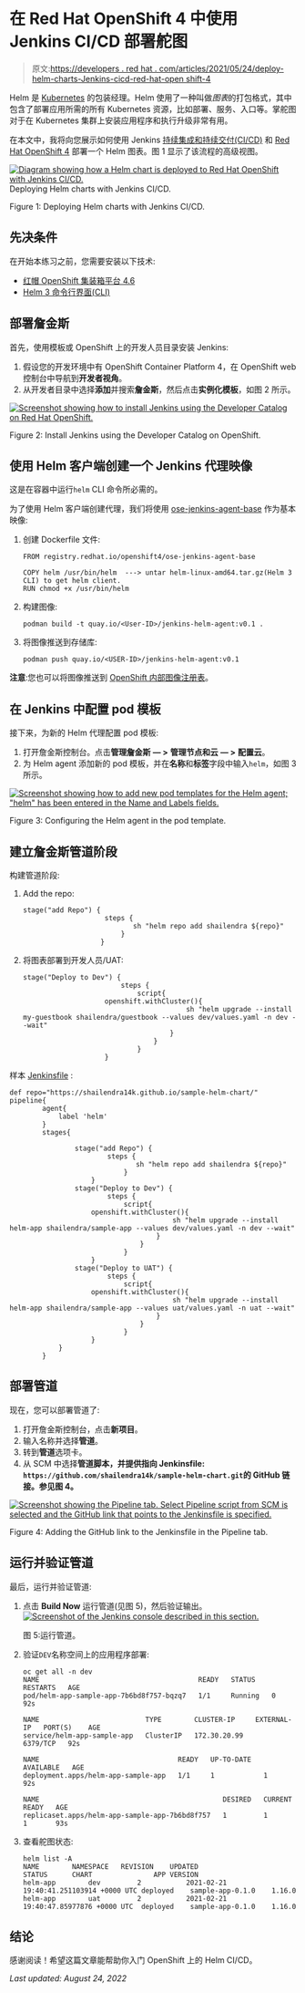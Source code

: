 # 在 Red Hat OpenShift 4 中使用 Jenkins CI/CD 部署舵图

> 原文:[https://developers . red hat . com/articles/2021/05/24/deploy-helm-charts-Jenkins-cicd-red-hat-open shift-4](https://developers.redhat.com/articles/2021/05/24/deploy-helm-charts-jenkins-cicd-red-hat-openshift-4)

Helm 是 [Kubernetes](/topics/kubernetes/) 的包装经理。Helm 使用了一种叫做*图表*的打包格式，其中包含了部署应用所需的所有 Kubernetes 资源，比如部署、服务、入口等。掌舵图对于在 Kubernetes 集群上安装应用程序和执行升级非常有用。

在本文中，我将向您展示如何使用 Jenkins [持续集成和持续交付(CI/CD)](/topics/ci-cd/) 和 [Red Hat OpenShift 4](/products/openshift/overview) 部署一个 Helm 图表。图 1 显示了该流程的高级视图。

[![Diagram showing how a Helm chart is deployed to Red Hat OpenShift with Jenkins CI/CD.](../Images/d328afb45de18dcee908dea0371e677c.png)](/sites/default/files/blog/2021/02/jenkins.jpg)Deploying Helm charts with Jenkins CI/CD.

Figure 1: Deploying Helm charts with Jenkins CI/CD.

## 先决条件

在开始本练习之前，您需要安装以下技术:

*   [红帽 OpenShift 集装箱平台 4.6](https://docs.openshift.com/container-platform/4.6/architecture/architecture-installation.html)
*   [Helm 3 命令行界面(CLI)](https://mirror.openshift.com/pub/openshift-v4/clients/helm/latest/)

## 部署詹金斯

首先，使用模板或 OpenShift 上的开发人员目录安装 Jenkins:

1.  假设您的开发环境中有 OpenShift Container Platform 4，在 OpenShift web 控制台中导航到**开发者视角**。
2.  从开发者目录中选择**添加**并搜索**詹金斯**，然后点击**实例化模板**，如图 2 所示。

[![Screenshot showing how to install Jenkins using the Developer Catalog on Red Hat OpenShift.](../Images/3006ad003b033abd6ba729f6276f77d2.png)](/sites/default/files/blog/2021/02/Screenshot-2021-02-21-at-6.27.02-PM.png)

Figure 2: Install Jenkins using the Developer Catalog on OpenShift.

## 使用 Helm 客户端创建一个 Jenkins 代理映像

这是在容器中运行`helm` CLI 命令所必需的。

为了使用 Helm 客户端创建代理，我们将使用 [ose-jenkins-agent-base](https://catalog.redhat.com/software/containers/openshift4/ose-jenkins-agent-base/5cdd8e2fbed8bd5717d66e77) 作为基本映像:

1.  创建 Dockerfile 文件:

    ```
    FROM registry.redhat.io/openshift4/ose-jenkins-agent-base

    COPY helm /usr/bin/helm  ---> untar helm-linux-amd64.tar.gz(Helm 3 CLI) to get helm client. 
    RUN chmod +x /usr/bin/helm
    ```

2.  构建图像:

    ```
    podman build -t quay.io/<User-ID>/jenkins-helm-agent:v0.1 .
    ```

3.  将图像推送到存储库:

    ```
    podman push quay.io/<USER-ID>/jenkins-helm-agent:v0.1
    ```

**注意**:您也可以将图像推送到 [OpenShift 内部图像注册表](https://docs.openshift.com/container-platform/4.6/registry/accessing-the-registry.html)。

## 在 Jenkins 中配置 pod 模板

接下来，为新的 Helm 代理配置 pod 模板:

1.  打开詹金斯控制台。点击**管理詹金斯** **— >** **管理节点和云** **— >** **配置云**。
2.  为 Helm agent 添加新的 pod 模板，并在**名称**和**标签**字段中输入`helm`，如图 3 所示。

[![Screenshot showing how to add new pod templates for the Helm agent; "helm" has been entered in the Name and Labels fields.](../Images/5849fb76426090cf579fe155b63e35ab.png)](/sites/default/files/blog/2021/02/Screenshot-2021-02-21-at-8.56.48-PM.png)

Figure 3: Configuring the Helm agent in the pod template.

## 建立詹金斯管道阶段

构建管道阶段:

1.  Add the repo:

    ```
    stage("add Repo") {
                        steps {
                               sh "helm repo add shailendra ${repo}"
                            }
                       }
    ```

2.  将图表部署到开发人员/UAT:

    ```
    stage("Deploy to Dev") {
                            steps {
                                script{
    					openshift.withCluster(){
                                            sh "helm upgrade --install my-guestbook shailendra/guestbook --values dev/values.yaml -n dev --wait"
                                        }
                                    }
                                }
                        }
    ```

样本 [Jenkinsfile](https://github.com/shailendra14k/sample-helm-chart/blob/master/Jenkinsfile) :

```
def repo="https://shailendra14k.github.io/sample-helm-chart/"
pipeline{
		agent{
			label 'helm'
		}
		stages{

                stage("add Repo") {
                        steps {
                               sh "helm repo add shailendra ${repo}"
                            }
                    }
				stage("Deploy to Dev") {
                        steps {
                            script{
					openshift.withCluster(){
                                        sh "helm upgrade --install helm-app shailendra/sample-app --values dev/values.yaml -n dev --wait"
                                    }
                                }
                            }
                    }
                stage("Deploy to UAT") {
                        steps {
                            script{
					openshift.withCluster(){
                                        sh "helm upgrade --install helm-app shailendra/sample-app --values uat/values.yaml -n uat --wait"
                                    }
                                }
                            }
                    }
            }
        }
```

## 部署管道

现在，您可以部署管道了:

1.  打开詹金斯控制台，点击**新项目**。
2.  输入名称并选择**管道**。
3.  转到**管道**选项卡。
4.  从 SCM 中选择**管道脚本，并提供指向 Jenkinsfile: `https://github.com/shailendra14k/sample-helm-chart.git`的 GitHub 链接。参见图 4。**

[![Screenshot showing the Pipeline tab. Select Pipeline script from SCM is selected and the GitHub link that points to the Jenkinsfile is specified.](../Images/e44b48474760d04bfb46ba4e2f71bdd3.png)](/sites/default/files/blog/2021/02/Screenshot-2021-02-22-at-12.34.42-AM.png)

Figure 4: Adding the GitHub link to the Jenkinsfile in the Pipeline tab.

## 运行并验证管道

最后，运行并验证管道:

1.  点击 **Build Now** 运行管道(见图 5)，然后验证输出。[![Screenshot of the Jenkins console described in this section.](../Images/7e788f4574aa6b5fb7aa8651c48ae960.png)](/sites/default/files/blog/2021/02/Screenshot-2021-02-22-at-1.11.22-AM.png)

    图 5:运行管道。

2.  验证`DEV`名称空间上的应用程序部署:

    ```
    oc get all -n dev
    NAME                                       READY   STATUS    RESTARTS   AGE
    pod/helm-app-sample-app-7b6bd8f757-bqzq7   1/1     Running   0          92s

    NAME                          TYPE        CLUSTER-IP     EXTERNAL-IP   PORT(S)    AGE
    service/helm-app-sample-app   ClusterIP   172.30.20.99           6379/TCP   92s

    NAME                                  READY   UP-TO-DATE   AVAILABLE   AGE
    deployment.apps/helm-app-sample-app   1/1     1            1           92s

    NAME                                             DESIRED   CURRENT   READY   AGE
    replicaset.apps/helm-app-sample-app-7b6bd8f757   1         1         1       93s
    ```

3.  查看舵图状态:

    ```
    helm list -A
    NAME    	NAMESPACE	REVISION	UPDATED                                	STATUS  	CHART           	APP VERSION
    helm-app    	dev      	2       	2021-02-21 19:40:41.251103914 +0000 UTC	deployed	sample-app-0.1.0	1.16.0
    helm-app    	uat      	2       	2021-02-21 19:40:47.85977876 +0000 UTC 	deployed	sample-app-0.1.0	1.16.0
    ```

## 结论

感谢阅读！希望这篇文章能帮助你入门 OpenShift 上的 Helm CI/CD。

*Last updated: August 24, 2022*